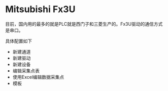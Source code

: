 # Mitsubishi Fx3U

目前，国内用的最多的就是PLC就是西门子和三菱生产的。Fx3U驱动的通信方式是串口。

具体配置如下

- 新建通道
- 新建驱动
- 新建设备
- 编辑采集点表
- 使用Excel编辑数据采集点
- 模板

